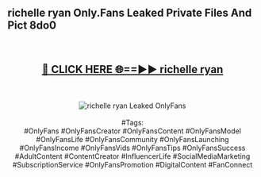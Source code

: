<h2>richelle ryan Only.Fans Leaked Private Files And Pict 8do0</h2>
<br>
<div align="center">
<h2><a href="https://mediafiles.top/richelle_ryan" rel="nofollow">🔴 CLICK HERE 🌐==►► richelle ryan</a></h2>
<br>
<br>
<a href="https://mediafiles.top/richelle_ryan" rel="nofollow" data-target="animated-image.originalLink"><img src="https://i.ibb.co.com/WyWwxjT/player-gif2.gif" alt="richelle ryan Leaked OnlyFans" style="max-width: 100%; display: inline-block;" data-target="animated-image.originalImage"></a>
<br><br>
#Tags:
<br>
#OnlyFans #OnlyFansCreator #OnlyFansContent #OnlyFansModel #OnlyFansLife #OnlyFansCommunity #OnlyFansLaunching #OnlyFansIncome #OnlyFansVids #OnlyFansTips #OnlyFansSuccess #AdultContent #ContentCreator #InfluencerLife #SocialMediaMarketing #SubscriptionService #OnlyFansPromotion #DigitalContent #FanConnect
</div>
<br>